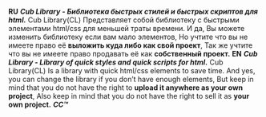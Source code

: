 **RU**  ***Cub Library - Библиотека быстрых стилей и быстрых скриптов для html.***  Cub Library(CL) Представляет собой библиотеку с быстрыми элементами html/css для меньшей траты времени. И да, Вы можете изменить библиотеку если вам мало элементов, Но учтите что вы не имеете право её **выложить куда либо как свой проект**, Так же учтите что вы не имеете право продавать её как **собственный проект.**    **EN**  ***Cub Library - Library of quick styles and quick scripts for html.***   Cub Library(CL) Is a library with quick html/css elements to save time. And yes, you can change the library if you don’t have enough elements, But keep in mind that you do not have the right to **upload it anywhere as your own project**, Also keep in mind that you do not have the right to sell it as **your own project.**   ***CC™*** 
